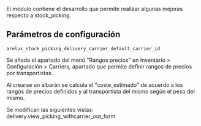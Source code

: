 El módulo contiene el desarrollo que permite realizar algunas mejoras respecto a stock_picking.

## Parámetros de configuración
```
arelux_stock_picking_delivery_carrier_default_carrier_id
```

Se añade el apartado del menú "Rangos precios" en Inventario > Configuración > Carriers, apartado que permite definir rangos de precios por transportistas.

Al crearse un albarán se calcula el "coste_estimado" de acuerdo a los rangos de precios definidos y al transportista del mismo según el peso del mismo.

Se modifican las siguientes vistas: delivery.view_picking_withcarrier_out_form
